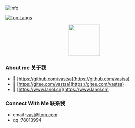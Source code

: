 ![info](https://github-readme-stats.vercel.app/api?username=vastsa&show_icons=true&hide=prs&count_private=true&theme=default_repocard&include_all_commits=true)

[![Top Langs](https://github-readme-stats.vercel.app/api/top-langs/?username=vastsa&layout=compact&text_color=151515&bg_color=fefefe)](https://github.com/vastsa)

<p align="center">
<img src="https://q1.qlogo.cn/g?b=qq&nk=78013994&s=640" style='width: 100px;height: 100px;' id="counter">
</p>

### About me 关于我
- 🔭 [https://github.com/vastsa](https://github.com/vastsa)
- 🤔 [https://gitee.com/vastsa](https://gitee.com/vastsa)
- 💬 [https://www.lanol.cn](https://www.lanol.cn)
### Connect With Me 联系我
- email :vast@tom.com
- qq    :78013994

